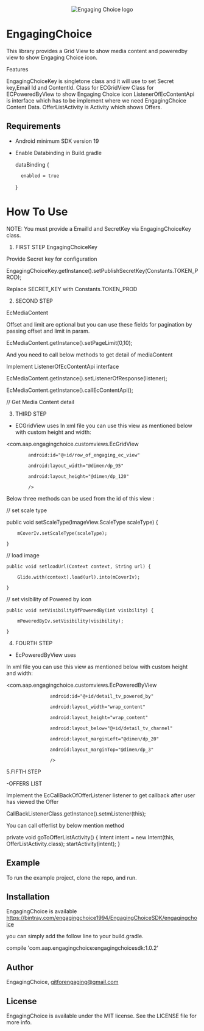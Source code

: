 <p align="center" >
<img src="https://engagingchoice-qa.kiwireader.com/static/img/logo%402x.png" title="Engaging Choice logo" float=left>
</p>


# EngagingChoice

This library provides a Grid View to show media content and poweredby view to show Engaging Choice icon.

Features

EngagingChoiceKey is singletone class and it will use to set Secret key,Email Id and ContentId.
Class for ECGridView
Class for ECPoweredByView to show Engaging Choice icon
ListenerOfEcContentApi is interface which has to be implement where we need EngagingChoice Content Data.
OfferListActivity is Activity which shows Offers.

## Requirements

- Android minimum SDK version 19

- Enable Databinding in Build.gradle

  dataBinding {
  
        enabled = true
        
    }


# How To Use

NOTE: You must provide a EmailId and SecretKey via EngagingChoiceKey class.

1. FIRST STEP
EngagingChoiceKey

Provide Secret key for configuration

EngagingChoiceKey.getInstance().setPublishSecretKey(Constants.TOKEN_PROD);

Replace SECRET_KEY with  Constants.TOKEN_PROD

2. SECOND STEP

EcMediaContent

Offset and limit are optional but you can use these fields for pagination by passing offset and limit in param.

EcMediaContent.getInstance().setPageLimit(0,10);

And you need to call below methods to get detail of mediaContent 

Implement ListenerOfEcContentApi interface

EcMediaContent.getInstance().setListenerOfResponse(listener);

EcMediaContent.getInstance().callEcContentApi();



// Get Media Content detail

3. THIRD STEP
- ECGridView uses
In xml file you can use this view as mentioned below with custom height and width:

 <com.aap.engagingchoice.customviews.EcGridView
 
            android:id="@+id/row_of_engaging_ec_view"
            
            android:layout_width="@dimen/dp_95"
            
            android:layout_height="@dimen/dp_120"
            
            />

Below three methods can be used from the id of this view :

// set scale type 

  public void setScaleType(ImageView.ScaleType scaleType) {
  
        mCoverIv.setScaleType(scaleType);
        
    }
    
// load image

    public void setloadUrl(Context context, String url) {
    
        Glide.with(context).load(url).into(mCoverIv);
        
    }
    
// set visibility of Powered by icon

    public void setVisibilityOfPoweredBy(int visibility) {
    
        mPoweredByIv.setVisibility(visibility);
        
    }
    

4. FOURTH STEP

- EcPoweredByView uses

In xml file you can use this view as mentioned below with custom height and width:

 <com.aap.engagingchoice.customviews.EcPoweredByView
 
                    android:id="@+id/detail_tv_powered_by"
                    
                    android:layout_width="wrap_content"
                    
                    android:layout_height="wrap_content"
                    
                    android:layout_below="@+id/detail_tv_channel"
                    
                    android:layout_marginLeft="@dimen/dp_20"
                    
                    android:layout_marginTop="@dimen/dp_3" 
                    
                    />
                   
5.FIFTH STEP

-OFFERS LIST

Implement the EcCallBackOfOfferListener listener to get callback after user has viewed the Offer

CallBackListenerClass.getInstance().setmListener(this);                                                                    

You can call offerlist by below mention method

private void goToOfferListActivity() {
        Intent intent = new Intent(this, OfferListActivity.class);
        startActivity(intent);
    }

## Example

To run the example project, clone the repo, and run.



## Installation

EngagingChoice is available https://bintray.com/engagingchoice1994/EngagingChoiceSDK/engagingchoice

you can simply add the follow line to your build.gradle.

compile 'com.aap.engagingchoice:engagingchoicesdk:1.0.2'




## Author

EngagingChoice, gitforengaging@gmail.com

## License

EngagingChoice is available under the MIT license. See the LICENSE file for more info.
